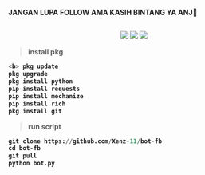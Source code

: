 <b> JANGAN LUPA FOLLOW AMA KASIH BINTANG YA ANJ🗿

<h2 align="center"></h2>
<p align="center">
<img src="https://img.shields.io/static/v1?label=Bot+Facebook&message=%20&logo=nano&style=for-the-badge">
<img src="https://img.shields.io/static/v1?label=Created+By+Xenz&message=%20&logo=rust&style=for-the-badge&color=green">
<img src="https://img.shields.io/static/v1?label=version&message=1.0&logo=apache&style=for-the-badge&color=green">
</p>

> install pkg
```python
<b> pkg update
pkg upgrade
pkg install python
pip install requests
pip install mechanize
pip install rich
pkg install git
```
> run script
```python
git clone https://github.com/Xenz-11/bot-fb
cd bot-fb
git pull
python bot.py
```
